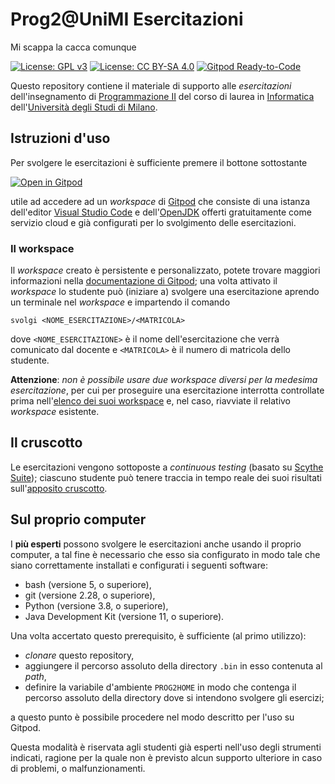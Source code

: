# Prog2@UniMI Esercitazioni

Mi scappa la cacca comunque

[![License: GPL v3](https://img.shields.io/badge/License-GPL%20v3-blue.svg)](http://www.gnu.org/licenses/gpl-3.0)
[![License: CC BY-SA 4.0](https://img.shields.io/badge/License-CC%20BY--SA%204.0-blue.svg)](http://creativecommons.org/licenses/by-sa/4.0/)
[![Gitpod Ready-to-Code](https://img.shields.io/badge/Gitpod-ready--to--code-blue?logo=gitpod)](https://bit.ly/34lXYkT)

Questo repository contiene il materiale di supporto alle *esercitazioni*
dell'insegnamento di [Programmazione II](https://prog2.di.unimi.it/) del corso
di laurea in [Informatica](https://informatica.cdl.unimi.it/it) dell'[Università
degli Studi di Milano](http://www.unimi.it/).

## Istruzioni d'uso

Per svolgere le esercitazioni è sufficiente premere il bottone sottostante

[![Open in Gitpod](https://gitpod.io/button/open-in-gitpod.svg)](https://bit.ly/34lXYkT)

utile ad accedere ad un *workspace* di [Gitpod](https://www.gitpod.io/) che
consiste di una istanza dell'editor [Visual Studio
Code](https://code.visualstudio.com/) e
dell'[OpenJDK](https://openjdk.java.net/) offerti gratuitamente come servizio
cloud e già configurati per lo svolgimento delle esercitazioni.

### Il workspace

Il *workspace* creato è persistente e personalizzato, potete trovare maggiori
informazioni nella [documentazione di Gitpod](https://www.gitpod.io/docs/); una
volta attivato il *workspace* lo studente può (iniziare a) svolgere una
esercitazione aprendo un terminale nel *workspace* e impartendo il comando

    svolgi <NOME_ESERCITAZIONE>/<MATRICOLA>

dove `<NOME_ESERCITAZIONE>` è il nome dell'esercitazione che verrà comunicato
dal docente e `<MATRICOLA>` è il numero di matricola dello studente.

**Attenzione**: *non è possibile usare due workspace diversi per la medesima
esercitazione*, per cui per proseguire una esercitazione interrotta controllate
prima nell'[elenco dei suoi workspace](https://gitpod.io/workspaces/) e, nel
caso, riavviate il relativo *workspace* esistente.

## Il cruscotto

Le esercitazioni vengono sottoposte a *continuous testing* (basato su [Scythe
Suite](https://github.com/scythe-suite)); ciascuno studente può tenere traccia
in tempo reale dei suoi risultati sull'[apposito
cruscotto](http://reaper.srv.di.unimi.it/st/prog2ese/).

## Sul proprio computer

I **più esperti** possono svolgere le esercitazioni anche usando il proprio
computer, a tal fine è necessario che esso sia configurato in modo tale che
siano correttamente installati e configurati i seguenti software:

* bash (versione 5, o superiore),
* git (versione 2.28, o superiore),
* Python (versione 3.8, o superiore),
* Java Development Kit (versione 11, o superiore).

Una volta accertato questo prerequisito, è sufficiente (al primo utilizzo):

*  *clonare* questo repository,
* aggiungere il percorso assoluto della directory `.bin` in esso contenuta al *path*,
* definire la variabile d'ambiente `PROG2HOME` in modo che contenga il percorso
  assoluto della directory dove si intendono svolgere gli esercizi;

a questo punto è possibile procedere nel modo descritto per l'uso su Gitpod.

Questa modalità è riservata agli studenti già esperti nell'uso degli strumenti
indicati, ragione per la quale non è previsto alcun supporto ulteriore in caso
di problemi, o malfunzionamenti.
